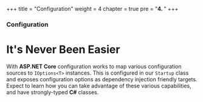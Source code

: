 +++
title = "Configuration"
weight = 4
chapter = true
pre = "<b>4. </b>"
+++

### Configuration

# It's Never Been Easier

With __ASP.NET Core__ configuration works to map various configuration sources to `IOptions<T>` instances. This is configured in our `Startup` class and exposes configuration options as dependency injection friendly targets. Expect to learn how you can take advantage of these various capabilities, and have strongly-typed __C#__ classes.
